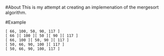 #About
This is my attempt at creating an implemenation of the mergesort algorithm.

#Example
```
[ 66, 100, 50, 90, 117 ]
[ 66 ][ 100 ][ 50 ][ 90 ][ 117 ]
[ 66, 100 ][ 50, 90 ][ 117 ]
[ 50, 66, 90, 100 ][ 117 ]
[ 50, 66, 90, 100, 117 ]
```
